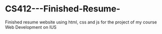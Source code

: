 # CS412---Finished-Resume-
Finished resume website using html, css and js for the project of my course Web Development on IUS
